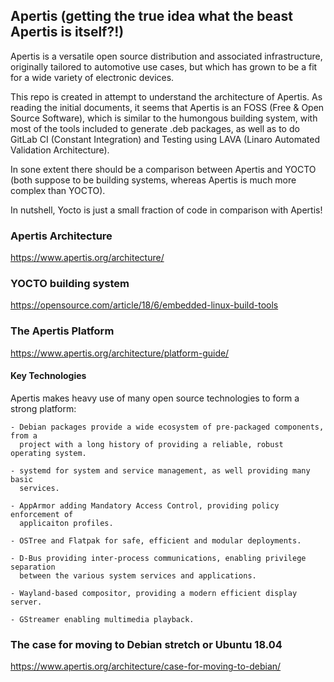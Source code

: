## Apertis (getting the true idea what the beast Apertis is itself?!)

Apertis is a versatile open source distribution and associated infrastructure, originally
tailored to automotive use cases, but which has grown to be a fit for a wide variety of
electronic devices.

This repo is created in attempt to understand the architecture of Apertis. As reading the
initial documents, it seems that Apertis is an FOSS (Free & Open Source Software), which
is similar to the humongous building system, with most of the tools included to generate
.deb packages, as well as to do GitLab CI (Constant Integration) and Testing using LAVA
(Linaro Automated Validation Architecture).

In sone extent there should be a comparison between Apertis and YOCTO (both suppose to
be building systems, whereas Apertis is much more complex than YOCTO).

In nutshell, Yocto is just a small fraction of code in comparison with Apertis!

### Apertis Architecture
https://www.apertis.org/architecture/

### YOCTO building system
https://opensource.com/article/18/6/embedded-linux-build-tools

### The Apertis Platform
https://www.apertis.org/architecture/platform-guide/

#### Key Technologies

Apertis makes heavy use of many open source technologies to form a strong platform:

	- Debian packages provide a wide ecosystem of pre-packaged components, from a
	  project with a long history of providing a reliable, robust operating system.

	- systemd for system and service management, as well providing many basic
	  services.

	- AppArmor adding Mandatory Access Control, providing policy enforcement of
	  applicaiton profiles.

	- OSTree and Flatpak for safe, efficient and modular deployments.

	- D-Bus providing inter-process communications, enabling privilege separation
	  between the various system services and applications.

	- Wayland-based compositor, providing a modern efficient display server.

	- GStreamer enabling multimedia playback.

### The case for moving to Debian stretch or Ubuntu 18.04
https://www.apertis.org/architecture/case-for-moving-to-debian/
